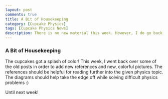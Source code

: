 ```yaml
---
layout: post
comments: true
title: A Bit of Housekeeping
category: [Cupcake Physics]
tags: [Cupcake Physics News]
description: There is no new material this week. However, I do go back through my old posts to add in references and updated graphics.
---
```


### A Bit of Housekeeping

The cupcakes got a splash of color! This week, I went back over some of the old posts in order to add new references and new, colorful pictures. The references should be helpful for reading further into the given physics topic. The diagrams should help take the edge off while solving difficult physics problems :)

Until next week!